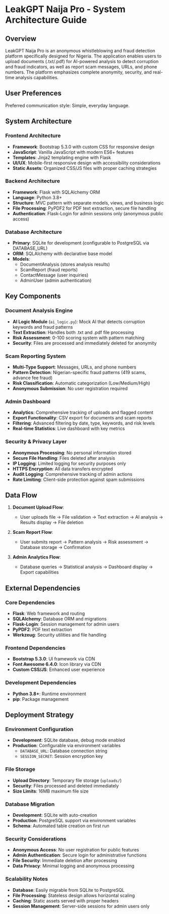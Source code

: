# LeakGPT Naija Pro - System Architecture Guide

## Overview

LeakGPT Naija Pro is an anonymous whistleblowing and fraud detection platform specifically designed for Nigeria. The application enables users to upload documents (.txt/.pdf) for AI-powered analysis to detect corruption and fraud indicators, as well as report scam messages, URLs, and phone numbers. The platform emphasizes complete anonymity, security, and real-time analysis capabilities.

## User Preferences

Preferred communication style: Simple, everyday language.

## System Architecture

### Frontend Architecture
- **Framework**: Bootstrap 5.3.0 with custom CSS for responsive design
- **JavaScript**: Vanilla JavaScript with modern ES6+ features
- **Templates**: Jinja2 templating engine with Flask
- **UI/UX**: Mobile-first responsive design with accessibility considerations
- **Static Assets**: Organized CSS/JS files with proper caching strategies

### Backend Architecture
- **Framework**: Flask with SQLAlchemy ORM
- **Language**: Python 3.8+
- **Structure**: MVC pattern with separate models, views, and business logic
- **File Processing**: PyPDF2 for PDF text extraction, secure file handling
- **Authentication**: Flask-Login for admin sessions only (anonymous public access)

### Database Architecture
- **Primary**: SQLite for development (configurable to PostgreSQL via DATABASE_URL)
- **ORM**: SQLAlchemy with declarative base model
- **Models**: 
  - DocumentAnalysis (stores analysis results)
  - ScamReport (fraud reports)
  - ContactMessage (user inquiries)
  - AdminUser (admin authentication)

## Key Components

### Document Analysis Engine
- **AI Logic Module** (`ai_logic.py`): Mock AI that detects corruption keywords and fraud patterns
- **Text Extraction**: Handles both .txt and .pdf file processing
- **Risk Assessment**: 0-100 scoring system with pattern matching
- **Security**: Files are processed and immediately deleted for anonymity

### Scam Reporting System
- **Multi-Type Support**: Messages, URLs, and phone numbers
- **Pattern Detection**: Nigerian-specific fraud patterns (419 scams, advance fee fraud)
- **Risk Classification**: Automatic categorization (Low/Medium/High)
- **Anonymous Submission**: No user registration required

### Admin Dashboard
- **Analytics**: Comprehensive tracking of uploads and flagged content
- **Export Functionality**: CSV export for documents and scam reports
- **Filtering**: Advanced filtering by date, type, keywords, and risk levels
- **Real-time Statistics**: Live dashboard with key metrics

### Security & Privacy Layer
- **Anonymous Processing**: No personal information stored
- **Secure File Handling**: Files deleted after analysis
- **IP Logging**: Limited logging for security purposes only
- **HTTPS Encryption**: All data transfers encrypted
- **Audit Logging**: Comprehensive tracking of admin actions
- **Rate Limiting**: Client-side protection against spam submissions

## Data Flow

1. **Document Upload Flow**:
   - User uploads file → File validation → Text extraction → AI analysis → Results display → File deletion

2. **Scam Report Flow**:
   - User submits report → Pattern analysis → Risk assessment → Database storage → Confirmation

3. **Admin Analytics Flow**:
   - Database queries → Statistical analysis → Dashboard display → Export capabilities

## External Dependencies

### Core Dependencies
- **Flask**: Web framework and routing
- **SQLAlchemy**: Database ORM and migrations
- **Flask-Login**: Session management for admin users
- **PyPDF2**: PDF text extraction
- **Werkzeug**: Security utilities and file handling

### Frontend Dependencies
- **Bootstrap 5.3.0**: UI framework via CDN
- **Font Awesome 6.4.0**: Icon library via CDN
- **Custom CSS/JS**: Enhanced user experience

### Development Dependencies
- **Python 3.8+**: Runtime environment
- **pip**: Package management

## Deployment Strategy

### Environment Configuration
- **Development**: SQLite database, debug mode enabled
- **Production**: Configurable via environment variables
  - `DATABASE_URL`: Database connection string
  - `SESSION_SECRET`: Session encryption key

### File Storage
- **Upload Directory**: Temporary file storage (`uploads/`)
- **Security**: Files processed and deleted immediately
- **Size Limits**: 16MB maximum file size

### Database Migration
- **Development**: SQLite with auto-creation
- **Production**: PostgreSQL support via environment variables
- **Schema**: Automated table creation on first run

### Security Considerations
- **Anonymous Access**: No user registration for public features
- **Admin Authentication**: Secure login for administrative functions
- **File Security**: Immediate deletion after processing
- **Data Privacy**: Minimal logging and anonymous processing

### Scalability Notes
- **Database**: Easily migrable from SQLite to PostgreSQL
- **File Processing**: Stateless design allows horizontal scaling
- **Caching**: Static assets served with proper headers
- **Session Management**: Server-side sessions for admin users only